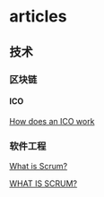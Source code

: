 # articles

## 技术

### 区块链

#### ICO

[How does an ICO work](https://www.cryptocompare.com/coins/guides/how-does-an-ico-work/)

### 软件工程

[What is Scrum?](http://www.scrumguides.org)

[WHAT IS SCRUM?](https://www.scrum.org/resources/what-is-scrum)


